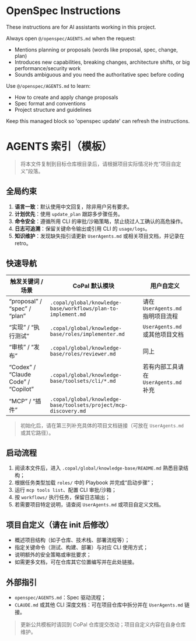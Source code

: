 <!-- OPENSPEC:START -->
# OpenSpec Instructions

These instructions are for AI assistants working in this project.

Always open `@/openspec/AGENTS.md` when the request:
- Mentions planning or proposals (words like proposal, spec, change, plan)
- Introduces new capabilities, breaking changes, architecture shifts, or big performance/security work
- Sounds ambiguous and you need the authoritative spec before coding

Use `@/openspec/AGENTS.md` to learn:
- How to create and apply change proposals
- Spec format and conventions
- Project structure and guidelines

Keep this managed block so 'openspec update' can refresh the instructions.

<!-- OPENSPEC:END -->

# AGENTS 索引（模板）

> 将本文件复制到目标仓库根目录后，请根据项目实际情况补充“项目自定义”段落。

## 全局约束

1. **语言一致**：默认使用中文回复，除非用户另有要求。
2. **计划优先**：使用 `update_plan` 跟踪多步骤任务。
3. **命令安全**：遵循所用 CLI 的审批/沙箱策略，禁止绕过人工确认的高危操作。
4. **日志可追溯**：保留关键命令输出或引用 CLI 的 `usage/logs`。
5. **知识维护**：发现缺失指引请更新 `UserAgents.md` 或相关项目文档，并记录在 retro。

## 快速导航

| 触发关键词 / 场景 | CoPal 默认模块 | 用户自定义 |
| --- | --- | --- |
| “proposal” / “spec” / “plan” | `.copal/global/knowledge-base/workflows/plan-to-implement.md` | 请在 `UserAgents.md` 指明项目流程 |
| “实现” / “执行测试” | `.copal/global/knowledge-base/roles/implementer.md` | `UserAgents.md` 或其他项目文档 |
| “审核” / “发布” | `.copal/global/knowledge-base/roles/reviewer.md` | 同上 |
| “Codex” / “Claude Code” / “Copilot” | `.copal/global/knowledge-base/toolsets/cli/*.md` | 若有内部工具请在 `UserAgents.md` 补充 |
| “MCP” / “插件” | `.copal/global/knowledge-base/toolsets/project/mcp-discovery.md` | |

> 初始化后，请在第三列补充具体的项目文档链接（可放在 `UserAgents.md` 或其它路径）。

## 启动流程

1. 阅读本文件后，进入 `.copal/global/knowledge-base/README.md` 熟悉目录结构；
2. 根据任务类型加载 `roles/` 中的 Playbook 并完成“启动步骤”；
3. 运行 `mcp tools list`、配置 CLI 审批/沙箱；
4. 按 `workflows/` 执行任务，保留日志输出；
5. 若需要项目特定说明，请查阅 `UserAgents.md` 或项目自定义文档。

## 项目自定义（请在 init 后修改）

- 概述项目结构（如子仓库、技术栈、部署流程等）；
- 指定关键命令（测试、构建、部署）与对应 CLI 使用方式；
- 说明额外的安全策略或审批要求；
- 如需更多文档，可在仓库其它位置编写并在此处链接。

## 外部指引

- `openspec/AGENTS.md`：Spec 驱动流程；
- `CLAUDE.md` 或其他 CLI 深度文档：可在项目仓库中拆分并在 `UserAgents.md` 链接。

> 更新公共模板时请回到 CoPal 仓库提交改动；项目自定义内容在自身仓库维护。
